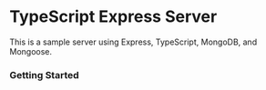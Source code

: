 # TypeScript Express Server 

This is a sample server using Express, TypeScript, MongoDB, and Mongoose.

### Getting Started


